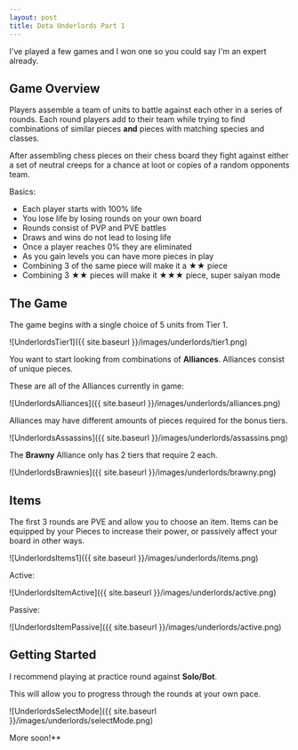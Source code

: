 ```yaml
---
layout: post
title: Dota Underlords Part 1
---
```


I've played a few games and I won one so you could say I'm an expert already.


## Game Overview

Players assemble a team of units to battle against each other in a series of rounds. Each round players add to their team while trying to find combinations of similar pieces **and** pieces with matching species and classes. 

After assembling chess pieces on their chess board they fight against either a set of neutral creeps for a chance at loot or copies of a random opponents team.

Basics:
 - Each player starts with 100% life
 - You lose life by losing rounds on your own board
 - Rounds consist of PVP and PVE battles
 - Draws and wins do not lead to losing life
 - Once a player reaches 0% they are eliminated
 - As you gain levels you can have more pieces in play
 - Combining 3 of the same piece will make it a ★★ piece
 - Combining 3 ★★ pieces will make it ★★★ piece, super saiyan mode

 ## The Game

The game begins with a single choice of 5 units from Tier 1.

![UnderlordsTier1]({{ site.baseurl }}/images/underlords/tier1.png)

You want to start looking from combinations of **Alliances**. Alliances consist of unique pieces.

These are all of the Alliances currently in game:

![UnderlordsAlliances]({{ site.baseurl }}/images/underlords/alliances.png)

Alliances may have different amounts of pieces required for the bonus tiers.

![UnderlordsAssassins]({{ site.baseurl }}/images/underlords/assassins.png)

The **Brawny** Alliance only has 2 tiers that require 2 each.

![UnderlordsBrawnies]({{ site.baseurl }}/images/underlords/brawny.png)

## Items

The first 3 rounds are PVE and allow you to choose an item. Items can be equipped by your Pieces to increase their power, or passively affect your board in other ways.

![UnderlordsItems1]({{ site.baseurl }}/images/underlords/items.png)

Active:

![UnderlordsItemActive]({{ site.baseurl }}/images/underlords/active.png)

Passive:

![UnderlordsItemPassive]({{ site.baseurl }}/images/underlords/active.png)


## Getting Started

I recommend playing at practice round against **Solo/Bot**. 

This will allow you to progress through the rounds at your own pace.

![UnderlordsSelectMode]({{ site.baseurl }}/images/underlords/selectMode.png)


More soon!**